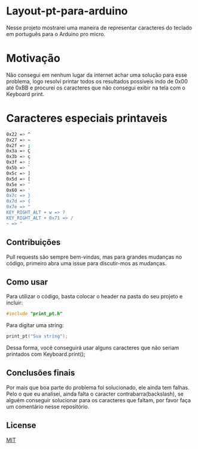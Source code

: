 # Layout-pt-para-arduino
Nesse projeto mostrarei uma maneira de representar caracteres do teclado em português para o Arduino pro micro.

# Motivação
Não consegui em nenhum lugar da internet achar uma solução para esse problema, logo resolvi printar todos os resultados possiveis 
indo de 0x00 até 0xBB e procurei os caracteres que não consegui exibir na tela com o Keyboard print.

# Caracteres especiais printaveis

```bash
0x22 => ^
0x27 => ~ 
0x2f => ; 
0x3a => Ç
0x3b => ç
0x3f => : 
0x5b => `
0x5c => ] 
0x5d => [
0x5e => ¨
0x60 => ' 
0x7c => }
0x7d => { 
0x7e => " 
KEY_RIGHT_ALT + w => ?
KEY_RIGHT_ALT + 0x71 => /
~ => "
```


## Contribuições
Pull requests são sempre bem-vindas, mas para grandes mudanças no código, primeiro abra uma issue para discutir-mos as mudanças.

## Como usar
Para utilizar o código, basta colocar o header na pasta do seu projeto e incluir:
```C
#include "print_pt.h"
```
Para digitar uma string:
```C
print_pt("Sua string");
```
Dessa forma, você conseguirá usar alguns caracteres que não seriam printados com Keyboard.print();

## Conclusões finais

Por mais que boa parte do problema foi solucionado, ele ainda tem falhas. Pelo o que eu analisei, ainda falta o caracter 
contrabarra(backslash), se alguém conseguir solucionar para os caracteres que faltam, por favor faça um comentário nesse 
repositório.

## License
[MIT](https://choosealicense.com/licenses/mit/)
